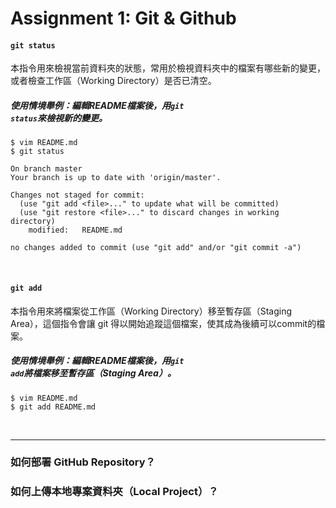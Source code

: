 # Assignment 1: Git & Github




#### <code class="highlighter">git status</code>

本指令用來檢視當前資料夾的狀態，常用於檢視資料夾中的檔案有哪些新的變更，或者檢查工作區（Working Directory）是否已清空。

##### 使用情境舉例：編輯README檔案後，用<code class="highlighter">git status</code>來檢視新的變更。

```
$ vim README.md
$ git status

On branch master
Your branch is up to date with 'origin/master'.

Changes not staged for commit:
  (use "git add <file>..." to update what will be committed)
  (use "git restore <file>..." to discard changes in working directory)
	modified:   README.md

no changes added to commit (use "git add" and/or "git commit -a")
``` 
<br>


#### <code class="highlighter">git add</code>

本指令用來將檔案從工作區（Working Directory）移至暫存區（Staging Area），這個指令會讓 git 得以開始追蹤這個檔案，使其成為後續可以commit的檔案。

##### 使用情境舉例：編輯README檔案後，用<code class="highlighter">git add</code>將檔案移至暫存區（Staging Area）。

```
$ vim README.md
$ git add README.md 
```
<br>


---

### 如何部署 GitHub Repository？ 


### 如何上傳本地專案資料夾（Local Project）？

